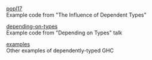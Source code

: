 [popl17](popl17/)  
    Example code from "The Influence of Dependent Types"
	
[depending-on-types](depending-on-types/)   
    Example code from "Depending on Types" talk

[examples](examples/)  
    Other examples of dependently-typed GHC

